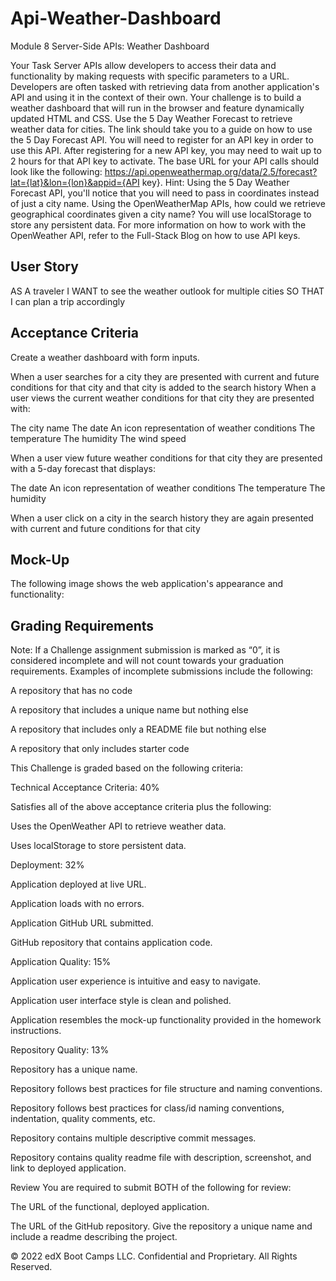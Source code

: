 # Api-Weather-Dashboard

Module 8 Server-Side APIs: Weather Dashboard

Your Task
Server APIs allow developers to access their data and functionality by making requests with specific parameters to a URL. Developers are often tasked with retrieving data from another application's API and using it in the context of their own. Your challenge is to build a weather dashboard that will run in the browser and feature dynamically updated HTML and CSS.
Use the 5 Day Weather Forecast to retrieve weather data for cities. The link should take you to a guide on how to use the 5 Day Forecast API. You will need to register for an API key in order to use this API. After registering for a new API key, you may need to wait up to 2 hours for that API key to activate.
The base URL for your API calls should look like the following: https://api.openweathermap.org/data/2.5/forecast?lat={lat}&lon={lon}&appid={API key}.
Hint: Using the 5 Day Weather Forecast API, you'll notice that you will need to pass in coordinates instead of just a city name. Using the OpenWeatherMap APIs, how could we retrieve geographical coordinates given a city name?
You will use localStorage to store any persistent data. For more information on how to work with the OpenWeather API, refer to the Full-Stack Blog on how to use API keys.

## User Story

AS A traveler
I WANT to see the weather outlook for multiple cities
SO THAT I can plan a trip accordingly



## Acceptance Criteria

Create a weather dashboard with form inputs.

When a user searches for a city they are presented with current and future conditions for that city and that city is added to the search history
When a user views the current weather conditions for that city they are presented with:

The city name
The date
An icon representation of weather conditions
The temperature
The humidity
The wind speed


When a user view future weather conditions for that city they are presented with a 5-day forecast that displays:

The date
An icon representation of weather conditions
The temperature
The humidity


When a user click on a city in the search history they are again presented with current and future conditions for that city




## Mock-Up
The following image shows the web application's appearance and functionality:


## Grading Requirements

Note: If a Challenge assignment submission is marked as “0”, it is considered incomplete and will not count towards your graduation requirements. Examples of incomplete submissions include the following:


A repository that has no code


A repository that includes a unique name but nothing else


A repository that includes only a README file but nothing else


A repository that only includes starter code



This Challenge is graded based on the following criteria:

Technical Acceptance Criteria: 40%


Satisfies all of the above acceptance criteria plus the following:


Uses the OpenWeather API to retrieve weather data.


Uses localStorage to store persistent data.





Deployment: 32%


Application deployed at live URL.


Application loads with no errors.


Application GitHub URL submitted.


GitHub repository that contains application code.



Application Quality: 15%


Application user experience is intuitive and easy to navigate.


Application user interface style is clean and polished.


Application resembles the mock-up functionality provided in the homework instructions.



Repository Quality: 13%


Repository has a unique name.


Repository follows best practices for file structure and naming conventions.


Repository follows best practices for class/id naming conventions, indentation, quality comments, etc.


Repository contains multiple descriptive commit messages.


Repository contains quality readme file with description, screenshot, and link to deployed application.



Review
You are required to submit BOTH of the following for review:


The URL of the functional, deployed application.


The URL of the GitHub repository. Give the repository a unique name and include a readme describing the project.



© 2022 edX Boot Camps LLC. Confidential and Proprietary. All Rights Reserved.